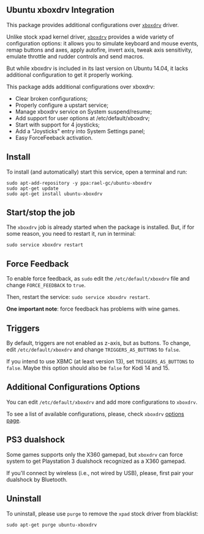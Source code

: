 Ubuntu xboxdrv Integration
----------------------------

This package provides additional configurations over [`xboxdrv`](http://pingus.seul.org/~grumbel/xboxdrv/) driver.

Unlike stock xpad kernel driver, [`xboxdrv`](http://pingus.seul.org/~grumbel/xboxdrv/) provides a wide variety of configuration options: it allows you to simulate keyboard and mouse events, remap buttons and axes, apply autofire, invert axis, tweak axis sensitivity, emulate throttle and rudder controls and send macros.

But while xboxdrv is included in its last version on Ubuntu 14.04, it lacks additional configuration to get it properly working.

This package adds additional configurations over xboxdrv:

- Clear broken configurations;
- Properly configure a upstart service;
- Manage xboxdrv service on System suspend/resume;
- Add support for user options at /etc/default/xboxdrv;
- Start with support for 4 joysticks;
- Add a "Joysticks" entry into System Settings panel;
- Easy ForceFeeback activation.


## Install

To install (and automatically) start this service, open a terminal and run:

```term
sudo apt-add-repository -y ppa:rael-gc/ubuntu-xboxdrv
sudo apt-get update
sudo apt-get install ubuntu-xboxdrv
```

## Start/stop the job

The `xboxdrv` job is already started when the package is installed. But, if for some reason, you need to restart it, run in terminal:

```term
sudo service xboxdrv restart
```
## Force Feedback

To enable force feedback, as `sudo` edit the `/etc/default/xboxdrv` file and change `FORCE_FEEDBACK` to `true`.

Then, restart the service: `sudo service xboxdrv restart`.

**One important note**: force feedback has problems with wine games.

## Triggers

By default, triggers are not enabled as z-axis, but as buttons. To change, edit `/etc/default/xboxdrv` and change `TRIGGERS_AS_BUTTONS` to `false`.

If you intend to use XBMC (at least version 13), set `TRIGGERS_AS_BUTTONS` to `false`. Maybe this option should also be `false` for Kodi 14 and 15.

## Additional Configurations Options

You can edit `/etc/default/xboxdrv` and add more configurations to `xboxdrv`.

To see a list of available configurations, please, check `xboxdrv` [options page](http://pingus.seul.org/~grumbel/xboxdrv/xboxdrv.html).

## PS3 dualshock

Some games supports only the X360 gamepad, but `xboxdrv` can force system to get Playstation 3 dualshock recognized as a X360 gamepad.

If you'll connect by wireless (i.e., not wired by USB), please, first pair your dualshock by Bluetooth.

## Uninstall

To uninstall, please use `purge` to remove the `xpad` stock driver from blacklist:

```term
sudo apt-get purge ubuntu-xboxdrv
```
